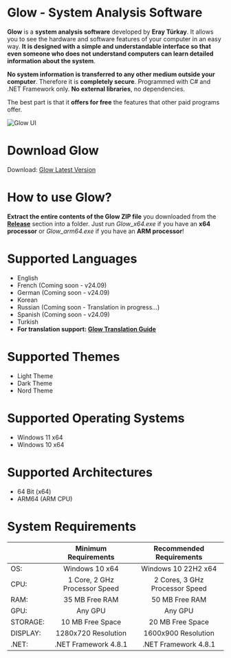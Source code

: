 # Glow - System Analysis Software

**Glow** is a **system analysis software** developed by **Eray Türkay**. It allows you to see the hardware and software features of your computer in an easy way. **It is designed with a simple and understandable interface so that even someone who does not understand computers can learn detailed information about the system**. 

**No system information is transferred to any other medium outside your computer**. Therefore it is **completely secure**. Programmed with C# and .NET Framework only. **No external libraries**, no dependencies. 

The best part is that it **offers for free** the features that other paid programs offer.

![Glow UI](https://i.hizliresim.com/2sabgqj.png)

# Download Glow

Download: [Glow Latest Version](https://github.com/roines45/glow/releases/latest)

# How to use Glow?

**Extract the entire contents of the Glow ZIP file** you downloaded from the **[Release](https://github.com/roines45/glow/releases/latest)** section into a folder. Just run *Glow_x64.exe* if you have an **x64 processor** or *Glow_arm64.exe* if you have an **ARM processor**!

# Supported Languages

- English
- French (Coming soon - v24.09)
- German (Coming soon - v24.09)
- Korean
- Russian (Coming soon - Translation in progress...)
- Spanish (Coming soon - v24.09)
- Turkish
- **For translation support: [Glow Translation Guide](https://github.com/roines45/glow/discussions/20)**

# Supported Themes

- Light Theme
- Dark Theme
- Nord Theme

# Supported Operating Systems

- Windows 11 x64
- Windows 10 x64

# Supported Architectures

- 64 Bit (x64)
- ARM64 (ARM CPU)

# System Requirements

|  | Minimum Requirements | Recommended Requirements |
| -- | :--: | :--: |
| OS: | Windows 10 x64 | Windows 10 22H2 x64|
| CPU: | 1 Core, 2 GHz Processor Speed | 2 Cores, 3 GHz Processor Speed |
| RAM: | 35 MB Free RAM | 50 MB Free RAM |
| GPU: | Any GPU| Any GPU|
| STORAGE: | 10 MB Free Space | 20 MB Free Space |
| DISPLAY: | 1280x720 Resolution| 1600x900 Resolution|
| .NET: | .NET Framework 4.8.1 | .NET Framework 4.8.1 |
